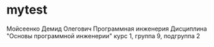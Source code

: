 # mytest
Мойсеенко
Демид
Олегович
Программная инженерия
Дисциплина "Основы программной инженерии"
курс 1, группа 9, подгруппа 2
